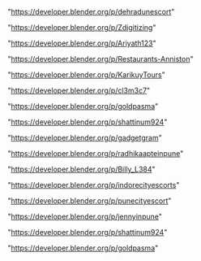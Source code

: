 "https://developer.blender.org/p/dehradunescort"

"https://developer.blender.org/p/Zdigitizing"

"https://developer.blender.org/p/Ariyath123"

"https://developer.blender.org/p/Restaurants-Anniston"

"https://developer.blender.org/p/KarikuyTours"

"https://developer.blender.org/p/cl3m3c7"

"https://developer.blender.org/p/goldpasma"

"https://developer.blender.org/p/shattinum924"

 
"https://developer.blender.org/p/gadgetgram"


"https://developer.blender.org/p/radhikaapteinpune"


"https://developer.blender.org/p/Billy_L384"


"https://developer.blender.org/p/indorecityescorts"


"https://developer.blender.org/p/punecityescort"


"https://developer.blender.org/p/jennyinpune"


"https://developer.blender.org/p/shattinum924"


"https://developer.blender.org/p/goldpasma"


 
